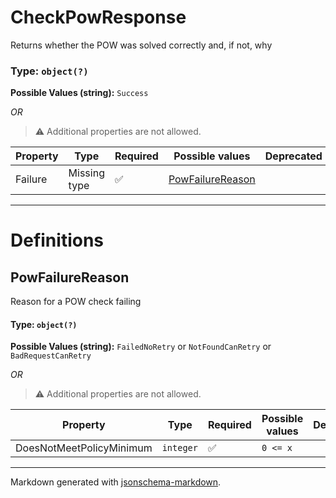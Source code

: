 # CheckPowResponse

Returns whether the POW was solved correctly and, if not, why

### Type: `object(?)`

**Possible Values (string):** `Success`

_OR_ 

> ⚠️ Additional properties are not allowed.

| Property | Type | Required | Possible values | Deprecated | Default | Description | Examples |
| -------- | ---- | -------- | --------------- | ---------- | ------- | ----------- | -------- |
| Failure | Missing type | ✅ | [PowFailureReason](#powfailurereason) |  |  |  |  |


---

# Definitions

## PowFailureReason

Reason for a POW check failing

#### Type: `object(?)`

**Possible Values (string):** `FailedNoRetry` or `NotFoundCanRetry` or `BadRequestCanRetry`

_OR_ 

> ⚠️ Additional properties are not allowed.

| Property | Type | Required | Possible values | Deprecated | Default | Description | Examples |
| -------- | ---- | -------- | --------------- | ---------- | ------- | ----------- | -------- |
| DoesNotMeetPolicyMinimum | `integer` | ✅ | `0 <= x ` |  |  |  |  |


---

Markdown generated with [jsonschema-markdown](https://github.com/elisiariocouto/jsonschema-markdown).
